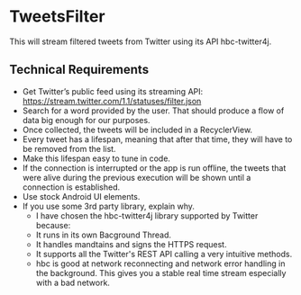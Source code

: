 
# TweetsFilter
This will stream filtered tweets from Twitter using its API hbc-twitter4j.

## Technical Requirements
* Get Twitter’s public feed using its streaming API: https://stream.twitter.com/1.1/statuses/filter.json
* Search for a word provided by the user. That should produce a flow of data big enough for our purposes.
* Once collected, the tweets will be included in a RecyclerView.
* Every tweet has a lifespan, meaning that after that time, they will have to be removed from the list.
* Make this lifespan easy to tune in code.
* If the connection is interrupted or the app is run offline, the tweets that were alive during the previous execution will be shown until a connection is established.
* Use stock Android UI elements.
* If you use some 3rd party library, explain why.
    * I have chosen the hbc-twitter4j library supported by Twitter because:
    * It runs in its own Bacground Thread.
    * It handles mandtains and signs the HTTPS request.
    * It supports all the Twitter's REST API calling a very intuitive methods.
    * hbc is good at network reconnecting and network error handling in the background. This gives you a stable real time stream  especially with a bad network.

